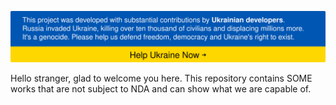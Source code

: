 [![Stand With Ukraine](https://raw.githubusercontent.com/vshymanskyy/StandWithUkraine/main/banner-direct.svg)](https://stand-with-ukraine.pp.ua)

Hello stranger, glad to welcome you here. This repository contains SOME works that are not subject to NDA and can show what we are capable of.

